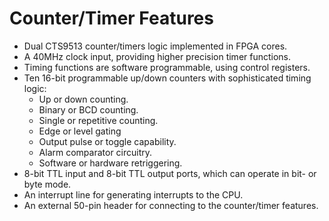 # Counter/Timer Features

* Dual CTS9513 counter/timers logic implemented in FPGA cores.
* A 40MHz clock input, providing higher precision timer functions.         
* Timing functions are software programmable, using control registers. 
* Ten 16-bit programmable up/down counters with sophisticated timing logic:  
  * Up or down counting. 
  * Binary or BCD counting. 
  * Single or repetitive counting.
  * Edge or level gating
  * Output pulse or toggle capability. 
  * Alarm comparator circuitry. 
  * Software or hardware retriggering.
* 8-bit TTL input and 8-bit TTL output ports, which can operate in bit- or byte mode. 
* An interrupt line for generating interrupts to the CPU. 
* An external 50-pin header for connecting to the counter/timer features. 

             

